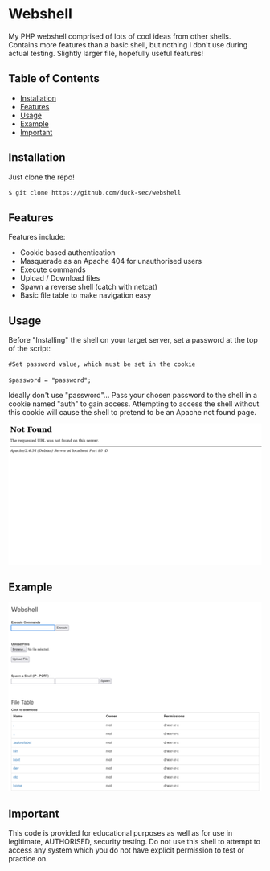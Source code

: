 # Webshell

My PHP webshell comprised of lots of cool ideas from other shells.
Contains more features than a basic shell, but nothing I don't use during actual testing. Slightly larger file, hopefully useful features! 

## Table of Contents

- [Installation](#installation)
- [Features](#features)
- [Usage](#usage)
- [Example](#example)
- [Important](#important)

## Installation

Just clone the repo!

```bash
$ git clone https://github.com/duck-sec/webshell
```

## Features

Features include: 
- Cookie based authentication
- Masquerade as an Apache 404 for unauthorised users
- Execute commands
- Upload / Download files
- Spawn a reverse shell (catch with netcat)
- Basic file table to make navigation easy

## Usage

Before "Installing" the shell on your target server, set a password at the top of the script:

```
#Set password value, which must be set in the cookie

$password = "password";
```

Ideally don't use "password"...
Pass your chosen password to the shell in a cookie named "auth" to gain access. 
Attempting to access the shell without this cookie will cause the shell to pretend to be an Apache not found page.

![Screenshot](noauth.png)


## Example

![Screenshot](screenshot.png)

## Important

This code is provided for educational purposes as well as for use in legitimate, AUTHORISED, security testing.
Do not use this shell to attempt to access any system which you do not have explicit permission to test or practice on.